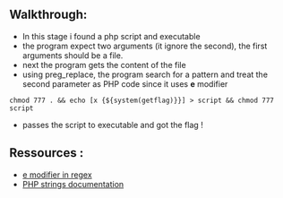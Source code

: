 ## Walkthrough:
+ In this stage i found a php script and executable
+ the program expect two arguments (it ignore the second), the first arguments should be a file.
+ next the program gets the content of the file 
+ using preg_replace, the program search for a pattern and treat the second parameter as PHP code since it uses **e** modifier 

```
chmod 777 . && echo [x {${system(getflag)}}] > script && chmod 777 script
```
+ passes the script to executable and got the flag !


## Ressources :
+ [e modifier in regex](https://stackoverflow.com/questions/2082207/calling-function-inside-preg-replace-thats-inside-a-function)
+ [PHP strings documentation](https://www.php.net/manual/en/language.types.string.php)